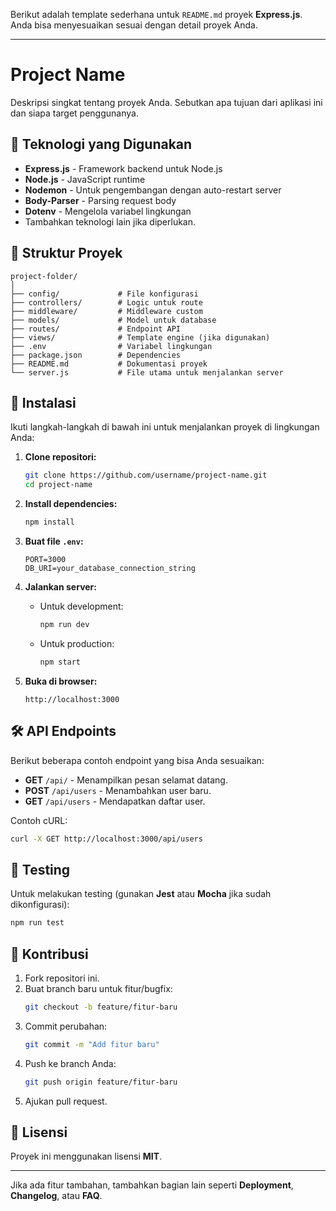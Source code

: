 Berikut adalah template sederhana untuk `README.md` proyek **Express.js**. Anda bisa menyesuaikan sesuai dengan detail proyek Anda.

---

# Project Name

Deskripsi singkat tentang proyek Anda. Sebutkan apa tujuan dari aplikasi ini dan siapa target penggunanya.

## 🚀 Teknologi yang Digunakan

- **Express.js** - Framework backend untuk Node.js
- **Node.js** - JavaScript runtime
- **Nodemon** - Untuk pengembangan dengan auto-restart server
- **Body-Parser** - Parsing request body
- **Dotenv** - Mengelola variabel lingkungan
- Tambahkan teknologi lain jika diperlukan.

## 📂 Struktur Proyek

```
project-folder/
│
├── config/             # File konfigurasi
├── controllers/        # Logic untuk route
├── middleware/         # Middleware custom
├── models/             # Model untuk database
├── routes/             # Endpoint API
├── views/              # Template engine (jika digunakan)
├── .env                # Variabel lingkungan
├── package.json        # Dependencies
├── README.md           # Dokumentasi proyek
└── server.js           # File utama untuk menjalankan server
```

## 🔧 Instalasi

Ikuti langkah-langkah di bawah ini untuk menjalankan proyek di lingkungan Anda:

1. **Clone repositori:**

   ```bash
   git clone https://github.com/username/project-name.git
   cd project-name
   ```

2. **Install dependencies:**

   ```bash
   npm install
   ```

3. **Buat file `.env`:**

   ```env
   PORT=3000
   DB_URI=your_database_connection_string
   ```

4. **Jalankan server:**

   - Untuk development:
     ```bash
     npm run dev
     ```
   - Untuk production:
     ```bash
     npm start
     ```

5. **Buka di browser:**
   ```
   http://localhost:3000
   ```

## 🛠️ API Endpoints

Berikut beberapa contoh endpoint yang bisa Anda sesuaikan:

- **GET** `/api/` - Menampilkan pesan selamat datang.
- **POST** `/api/users` - Menambahkan user baru.
- **GET** `/api/users` - Mendapatkan daftar user.

Contoh cURL:
```bash
curl -X GET http://localhost:3000/api/users
```

## 🧪 Testing

Untuk melakukan testing (gunakan **Jest** atau **Mocha** jika sudah dikonfigurasi):

```bash
npm run test
```

## 🤝 Kontribusi

1. Fork repositori ini.
2. Buat branch baru untuk fitur/bugfix:
   ```bash
   git checkout -b feature/fitur-baru
   ```
3. Commit perubahan:
   ```bash
   git commit -m "Add fitur baru"
   ```
4. Push ke branch Anda:
   ```bash
   git push origin feature/fitur-baru
   ```
5. Ajukan pull request.

## 📜 Lisensi

Proyek ini menggunakan lisensi **MIT**.

---

Jika ada fitur tambahan, tambahkan bagian lain seperti **Deployment**, **Changelog**, atau **FAQ**.